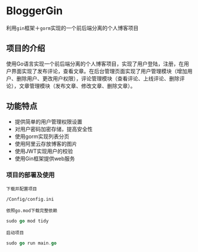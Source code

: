 # BloggerGin
利用`gin`框架＋`gorm`实现的一个前后端分离的个人博客项目
## 项目的介绍
使用Go语言实现一个前后端分离的个人博客项目，实现了用户登陆，注册，在用户界面实现了发布评论，查看文章。在后台管理页面实现了用户管理模块（增加用户、删除用户、更改用户权限），评论管理模块（查看评论、上线评论、删除评论），文章管理模块（发布文章、修改文章、删除文章）。
## 功能特点
- 提供简单的用户管理权限设置
- 对用户密码加密存储，提高安全性
- 使用gorm实现列表分页
- 使用阿里云存放博客的图片
- 使用JWT实现用户的校验
- 使用Gin框架提供web服务
### 项目的部署及使用
`下载并配置项目` 

`/Config/config.ini`

`依照go.mod下载完整依赖`
```go
sudo go mod tidy
```

`启动项目`
```go
sudo go run main.go
```

